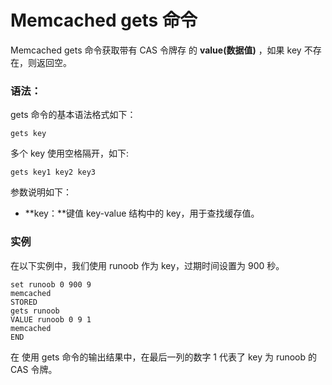 # Memcached gets 命令

Memcached gets 命令获取带有 CAS 令牌存 的 **value(数据值)** ，如果 key 不存在，则返回空。

### 语法：

gets 命令的基本语法格式如下：

```
gets key

```

多个 key 使用空格隔开，如下:

```
gets key1 key2 key3

```

参数说明如下：

*   **key：**键值 key-value 结构中的 key，用于查找缓存值。

### 实例

在以下实例中，我们使用 runoob 作为 key，过期时间设置为 900 秒。

```
set runoob 0 900 9
memcached
STORED
gets runoob
VALUE runoob 0 9 1
memcached
END

```

在 使用 gets 命令的输出结果中，在最后一列的数字 1 代表了 key 为 runoob 的 CAS 令牌。

